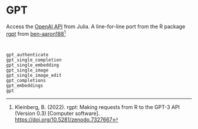 # GPT

Access the [OpenAI API](https://beta.openai.com/docs/introduction/overview) from Julia. A line-for-line port from the R package [rgpt](https://github.com/ben-aaron188/rgpt3) from [ben-aaron188](https://github.com/ben-aaron188)[^1]

```@contents
```



```@docs

gpt_authenticate
gpt_single_completion
gpt_single_embedding
gpt_single_image
gpt_single_image_edit
gpt_completions
gpt_embeddings
gpt
```


[^1]: Kleinberg, B. (2022). rgpt: Making requests from R to the GPT-3 API (Version 0.3) [Computer software]. https://doi.org/10.5281/zenodo.7327667
